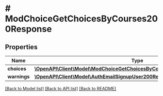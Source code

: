 # # ModChoiceGetChoicesByCourses200Response

## Properties

Name | Type | Description | Notes
------------ | ------------- | ------------- | -------------
**choices** | [**\OpenAPI\Client\Model\ModChoiceGetChoicesByCourses200ResponseChoicesInner[]**](ModChoiceGetChoicesByCourses200ResponseChoicesInner.md) |  |
**warnings** | [**\OpenAPI\Client\Model\AuthEmailSignupUser200ResponseWarningsInner[]**](AuthEmailSignupUser200ResponseWarningsInner.md) |  | [optional]

[[Back to Model list]](../../README.md#models) [[Back to API list]](../../README.md#endpoints) [[Back to README]](../../README.md)
